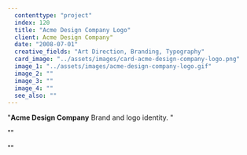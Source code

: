 ```yaml
---
  contenttype: "project"
  index: 120
  title: "Acme Design Company Logo"
  client: Acme Design Company"
  date: "2008-07-01"
  creative_fields: "Art Direction, Branding, Typography"
  card_image: "../assets/images/card-acme-design-company-logo.png"
  image_1: "../assets/images/acme-design-company-logo.gif"
  image_2: ""
  image_3: ""
  image_4: ""
  see_also: ""
---
```


<p className=copy_A>"<strong>Acme Design Company</strong> Brand and logo identity.
"</p>
<p className=copy_B>""</p>
<p className=copy_C>""</p>
<p className=copy_D></p>
